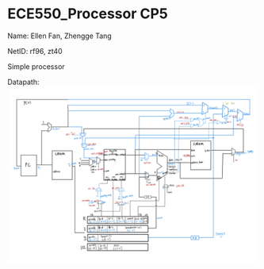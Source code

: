 # ECE550_Processor CP5

Name: Ellen Fan, Zhengge Tang

NetID: rf96, zt40

Simple processor

Datapath:
<img width="994" alt="ECE550_pc5_design" src="ECE550-pc5-design.jpg">
